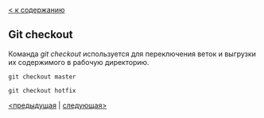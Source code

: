 [< к содержанию](./readme.md)

## **Git checkout**

Команда *git checkout* используется для переключения веток и выгрузки их содержимого в рабочую директорию.

```
git checkout master
```
```
git checkout hotfix
```

[<предыдущая](./branch.md) | [следующая>](./merge.md)